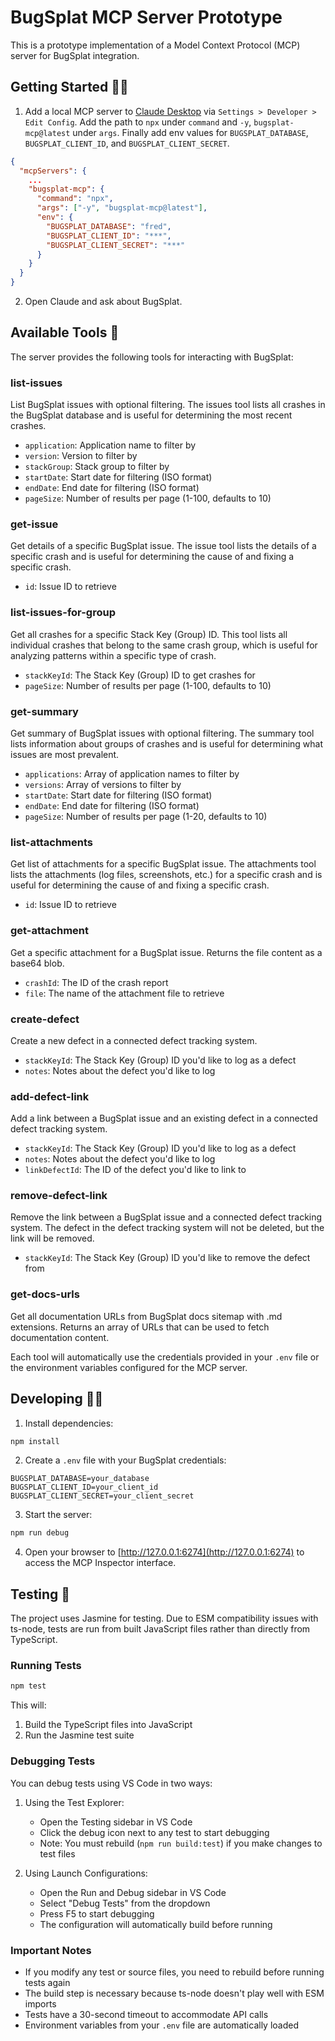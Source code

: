 # BugSplat MCP Server Prototype

This is a prototype implementation of a Model Context Protocol (MCP) server for BugSplat integration.

## Getting Started 👨‍🏫

1. Add a local MCP server to [Claude Desktop](https://claude.ai/download) via `Settings > Developer > Edit Config`. Add the path to `npx` under `command` and `-y`, `bugsplat-mcp@latest` under `args`. Finally add env values for `BUGSPLAT_DATABASE`, `BUGSPLAT_CLIENT_ID`, and `BUGSPLAT_CLIENT_SECRET`.
```json
{
  "mcpServers": {
    ...
    "bugsplat-mcp": {
      "command": "npx",
      "args": ["-y", "bugsplat-mcp@latest"],
      "env": {
        "BUGSPLAT_DATABASE": "fred",
        "BUGSPLAT_CLIENT_ID": "***",
        "BUGSPLAT_CLIENT_SECRET": "***"
      }
    }
  }
}
```

2. Open Claude and ask about BugSplat.

## Available Tools 🧰

The server provides the following tools for interacting with BugSplat:

### list-issues
List BugSplat issues with optional filtering. The issues tool lists all crashes in the BugSplat database and is useful for determining the most recent crashes.
- `application`: Application name to filter by
- `version`: Version to filter by
- `stackGroup`: Stack group to filter by
- `startDate`: Start date for filtering (ISO format)
- `endDate`: End date for filtering (ISO format)
- `pageSize`: Number of results per page (1-100, defaults to 10)

### get-issue
Get details of a specific BugSplat issue. The issue tool lists the details of a specific crash and is useful for determining the cause of and fixing a specific crash.
- `id`: Issue ID to retrieve

### list-issues-for-group
Get all crashes for a specific Stack Key (Group) ID. This tool lists all individual crashes that belong to the same crash group, which is useful for analyzing patterns within a specific type of crash.
- `stackKeyId`: The Stack Key (Group) ID to get crashes for
- `pageSize`: Number of results per page (1-100, defaults to 10)

### get-summary
Get summary of BugSplat issues with optional filtering. The summary tool lists information about groups of crashes and is useful for determining what issues are most prevalent.
- `applications`: Array of application names to filter by
- `versions`: Array of versions to filter by
- `startDate`: Start date for filtering (ISO format)
- `endDate`: End date for filtering (ISO format)
- `pageSize`: Number of results per page (1-20, defaults to 10)

### list-attachments
Get list of attachments for a specific BugSplat issue. The attachments tool lists the attachments (log files, screenshots, etc.) for a specific crash and is useful for determining the cause of and fixing a specific crash.
- `id`: Issue ID to retrieve

### get-attachment
Get a specific attachment for a BugSplat issue. Returns the file content as a base64 blob.
- `crashId`: The ID of the crash report
- `file`: The name of the attachment file to retrieve

### create-defect
Create a new defect in a connected defect tracking system.
- `stackKeyId`: The Stack Key (Group) ID you'd like to log as a defect
- `notes`: Notes about the defect you'd like to log

### add-defect-link
Add a link between a BugSplat issue and an existing defect in a connected defect tracking system.
- `stackKeyId`: The Stack Key (Group) ID you'd like to log as a defect
- `notes`: Notes about the defect you'd like to log
- `linkDefectId`: The ID of the defect you'd like to link to

### remove-defect-link
Remove the link between a BugSplat issue and a connected defect tracking system. The defect in the defect tracking system will not be deleted, but the link will be removed.
- `stackKeyId`: The Stack Key (Group) ID you'd like to remove the defect from

### get-docs-urls
Get all documentation URLs from BugSplat docs sitemap with .md extensions. Returns an array of URLs that can be used to fetch documentation content.

Each tool will automatically use the credentials provided in your `.env` file or the environment variables configured for the MCP server. 

## Developing 👨‍💻

1. Install dependencies:
```bash
npm install
```

2. Create a `.env` file with your BugSplat credentials:
```
BUGSPLAT_DATABASE=your_database
BUGSPLAT_CLIENT_ID=your_client_id
BUGSPLAT_CLIENT_SECRET=your_client_secret
```

3. Start the server:
```bash
npm run debug
```

4. Open your browser to [http://127.0.0.1:6274](http://127.0.0.1:6274) to access the MCP Inspector interface.

## Testing 🧪

The project uses Jasmine for testing. Due to ESM compatibility issues with ts-node, tests are run from built JavaScript files rather than directly from TypeScript.

### Running Tests

```bash
npm test
```

This will:
1. Build the TypeScript files into JavaScript
2. Run the Jasmine test suite

### Debugging Tests

You can debug tests using VS Code in two ways:

1. Using the Test Explorer:
   - Open the Testing sidebar in VS Code
   - Click the debug icon next to any test to start debugging
   - Note: You must rebuild (`npm run build:test`) if you make changes to test files

2. Using Launch Configurations:
   - Open the Run and Debug sidebar in VS Code
   - Select "Debug Tests" from the dropdown
   - Press F5 to start debugging
   - The configuration will automatically build before running

### Important Notes

- If you modify any test or source files, you need to rebuild before running tests again
- The build step is necessary because ts-node doesn't play well with ESM imports
- Tests have a 30-second timeout to accommodate API calls
- Environment variables from your `.env` file are automatically loaded
